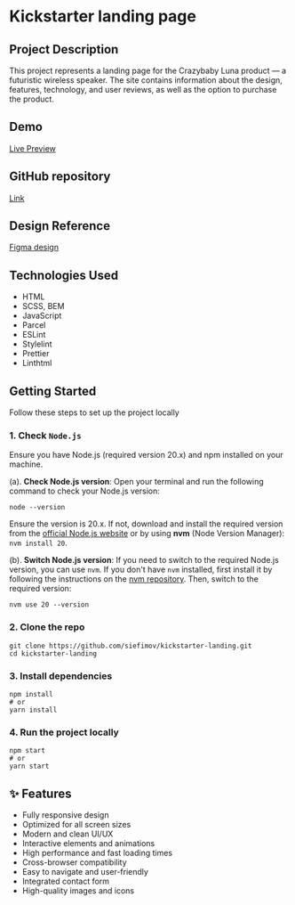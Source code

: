 # Kickstarter landing page

## Project Description

This project represents a landing page for the Crazybaby Luna product — a futuristic wireless speaker. The site contains information about the design, features, technology, and user reviews, as well as the option to purchase the product.

## Demo

[Live Preview](https://siefimov.github.io/kickstarter-landing/)

## GitHub repository

[Link](https://github.com/siefimov/kickstarter-landing)

## Design Reference

[Figma design](https://www.figma.com/design/Ujp7bCFuvuJlkn8TSbQPSZ/Kickstarter_FE-students?node-id=19655-32&p=f)

## Technologies Used

- HTML
- SCSS, BEM
- JavaScript
- Parcel
- ESLint
- Stylelint
- Prettier
- Linthtml

## Getting Started

Follow these steps to set up the project locally

### 1. Check `Node.js`

Ensure you have Node.js (required version 20.x) and npm installed on your machine.

(a). **Check Node.js version**: Open your terminal and run the following command to check your Node.js version:

```
node --version
```

Ensure the version is 20.x. If not, download and install the required version from the [official Node.js website](https://nodejs.org/en/download) or by using **nvm** (Node Version Manager): `nvm install 20`.

(b). **Switch Node.js version**: If you need to switch to the required Node.js version, you can use `nvm`. If you don't have `nvm` installed, first install it by following the instructions on the [nvm repository](https://github.com/nvm-sh/nvm). Then, switch to the required version:

```
nvm use 20 --version
```

### 2. Clone the repo

```
git clone https://github.com/siefimov/kickstarter-landing.git
cd kickstarter-landing
```

### 3. Install dependencies

```
npm install
# or
yarn install
```

### 4. Run the project locally

```
npm start
# or
yarn start
```

## ✨ Features

- Fully responsive design
- Optimized for all screen sizes
- Modern and clean UI/UX
- Interactive elements and animations
- High performance and fast loading times
- Cross-browser compatibility
- Easy to navigate and user-friendly
- Integrated contact form
- High-quality images and icons
